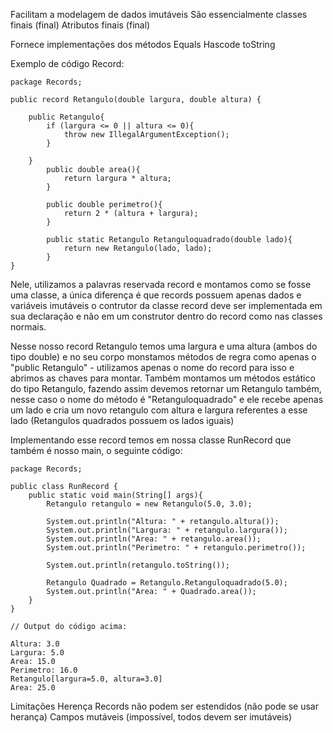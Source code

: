 Facilitam a modelagem de dados imutáveis
São essencialmente classes finais (final)
Atributos finais (final)

Fornece implementações dos métodos
	Equals
	Hascode
	toString

Exemplo de código Record:

```
package Records;  
  
public record Retangulo(double largura, double altura) {  
  
    public Retangulo{  
        if (largura <= 0 || altura <= 0){  
            throw new IllegalArgumentException();  
        }  
  
    }  
        public double area(){  
            return largura * altura;  
        }  
  
        public double perimetro(){  
            return 2 * (altura + largura);  
        }  
  
        public static Retangulo Retanguloquadrado(double lado){  
            return new Retangulo(lado, lado);  
        }  
}
```

Nele, utilizamos a palavras reservada record e montamos como se fosse uma classe, a única diferença é que records possuem apenas dados e variáveis imutáveis o contrutor da classe record deve ser implementada em sua declaração e não em um construtor dentro do record como nas classes normais.

Nesse nosso record Retangulo temos uma largura e uma altura (ambos do tipo double) e no seu corpo monstamos métodos de regra como apenas o "public Retangulo" - utilizamos apenas o nome do record para isso e abrimos as chaves para montar. Também montamos um métodos estático do tipo Retangulo, fazendo assim devemos retornar um Retangulo também, nesse caso o nome do método é "Retanguloquadrado" e ele recebe apenas um lado e cria um novo retangulo com altura e largura referentes a esse lado (Retangulos quadrados possuem os lados iguais)

Implementando esse record temos em nossa classe RunRecord que também é nosso main, o seguinte código:

```
package Records;  
  
public class RunRecord {  
    public static void main(String[] args){  
        Retangulo retangulo = new Retangulo(5.0, 3.0);  
  
        System.out.println("Altura: " + retangulo.altura());  
        System.out.println("Largura: " + retangulo.largura());  
        System.out.println("Area: " + retangulo.area());  
        System.out.println("Perimetro: " + retangulo.perimetro());  
  
        System.out.println(retangulo.toString());  
  
        Retangulo Quadrado = Retangulo.Retanguloquadrado(5.0);  
        System.out.println("Area: " + Quadrado.area());  
    }  
}
```

```
// Output do código acima: 

Altura: 3.0
Largura: 5.0
Area: 15.0
Perimetro: 16.0
Retangulo[largura=5.0, altura=3.0]
Area: 25.0

```

Limitações
	Herença
		Records não podem ser estendidos (não pode se usar herança)
	Campos mutáveis (impossível, todos devem ser imutáveis) 